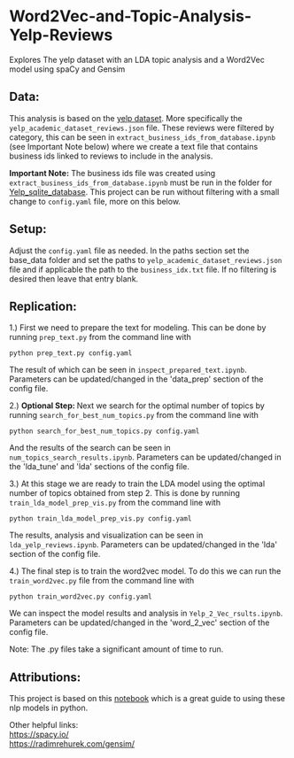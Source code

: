 # Word2Vec-and-Topic-Analysis-Yelp-Reviews
Explores The yelp dataset with an LDA topic analysis and a Word2Vec model using spaCy and Gensim

## Data:
This analysis is based on the [yelp dataset](https://www.yelp.com/dataset). More specifically the `yelp_academic_dataset_reviews.json` file. These reviews were filtered by category, this can be seen in `extract_business_ids_from_database.ipynb` (see Important Note below) where we create a text file that contains business ids linked to reviews to include in the analysis.

<b>Important Note:</b> The business ids file was created using `extract_business_ids_from_database.ipynb` must be run in the folder for [Yelp_sqlite_database](https://github.com/Alkoopman85/Yelp_sqlite_database). This project can be run without filtering with a small change to `config.yaml` file, more on this below.

## Setup:
Adjust the `config.yaml` file as needed. In the paths section set the base_data folder and set the paths to `yelp_academic_dataset_reviews.json` file and if applicable the path to the `business_idx.txt` file. If no filtering is desired then leave that entry blank.

## Replication:
1.) First we need to prepare the text for modeling. This can be done by running `prep_text.py` from the command line with 
```
python prep_text.py config.yaml
```
The result of which can be seen in `inspect_prepared_text.ipynb`. Parameters can be updated/changed in the 'data_prep' section of the config file.

2.) <b> Optional Step: </b> Next we search for the optimal number of topics by running `search_for_best_num_topics.py` from the command line with
```
python search_for_best_num_topics.py config.yaml
```
And the results of the search can be seen in `num_topics_search_results.ipynb`. Parameters can be updated/changed in the 'lda_tune' and 'lda' sections of the config file.

3.) At this stage we are ready to train the LDA model using the optimal number of topics obtained from step 2. This is done by running `train_lda_model_prep_vis.py` from the command line with
```
python train_lda_model_prep_vis.py config.yaml
```
The results, analysis and visualization can be seen in `lda_yelp_reviews.ipynb`. Parameters can be updated/changed in the 'lda' section of the config file.

4.) The final step is to train the word2vec model. To do this we can run the `train_word2vec.py` file from the command line with
```
python train_word2vec.py config.yaml
```
We can inspect the model results and analysis in `Yelp_2_Vec_rsults.ipynb`. Parameters can be updated/changed in the 'word_2_vec' section of the config file.

Note: The .py files take a significant amount of time to run.

## Attributions:
This project is based on this [notebook](https://github.com/pwharrison/modern-nlp-in-python) which is a great guide to using these nlp models in python.

Other helpful links:<br>
https://spacy.io/<br>
https://radimrehurek.com/gensim/